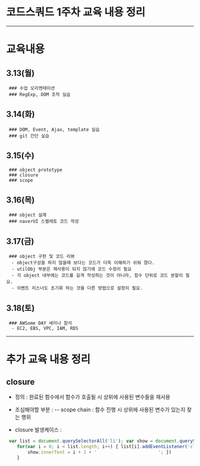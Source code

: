 # 코드스쿼드 1주차 교육 내용 정리 

---

# 교육내용 
   ## 3.13(월)
     ### 수업 오리엔테이션
     ### RegExp, DOM 조작 실습 
 
   ## 3.14(화)
     ### DOM, Event, Ajax, template 실습 
     ### git 간단 실습
 
   ## 3.15(수)
     ### object prototype
     ### closure 
     ### scope 
 
   ## 3.16(목) 
     ### object 설계 
	 ### naverUI 스켈레토 코드 작성

   ## 3.17(금)
     ### object 구현 및 코드 리뷰
      - object구성을 하지 않을때 보다는 코드가 더욱 이해하기 쉬워 졌다.
      - utilObj 부분은 재사용이 되지 않기에 코드 수정이 필요
      - 각 object 내부에는 코드를 길게 작성하는 것이 아니라, 함수 단위로 코드 분할이 필요. 
      - 이벤트 리스너도 초기화 하는 것을 다른 방법으로 설정이 필요. 

   ## 3.18(토)
     ### AWSome DAY 세미나 참석
      - EC2, EBS, VPC, IAM, RDS  

---

# 추가 교육 내용 정리
 ## closure 
 - 정의 : 완료된 함수에서 함수가 호출될 시 상위에 사용된 변수들을 재사용  
 
 - 조심해야할 부분 : 
   -- scope chain : 함수 진행 시 상위에 사용된 변수가 있는지 찾는 행위
 
 - closure 발생케이스 : 

```javascript
 var list = document.querySelectorAll('li'); var show = document.querySelector('.show');
 	for(var i = 0; i < list.length; i++) { list[i].addEventListener('click', function() {
		show.innerText = i + 1 + '                       '; })
	}
 ```
 
